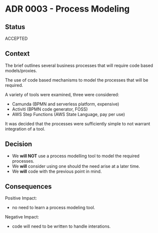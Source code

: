 # ADR 0003 - Process Modeling

## Status

ACCEPTED

## Context

The brief outlines several business processes that will require code based models/proxies.

The use of code based mechanisms to model the processes that will be required.

A variety of tools were examined, three were considered:

- Camunda (BPMN and serverless platform, expensive) 
- Activiti (BPMN code generator, FOSS)
- AWS Step Functions (AWS State Language, pay per use)

It was decided that the processes were sufficiently simple to not warrant integration of a tool.

## Decision

- We **will NOT** use a process modelling tool to model the required processes.
- We **will** consider using one should the need arise at a later time.
- We **will** code with the previous point in mind.

## Consequences

Positive Impact:
- no need to learn a process modeling tool.

Negative Impact:
- code will need to be written to handle interations.